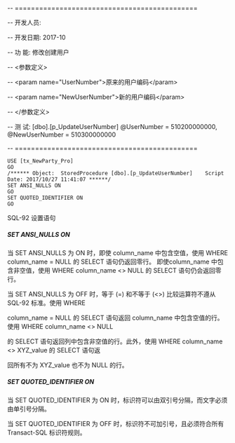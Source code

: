 -- =============================================

-- 开发人员:

-- 开发日期: 2017-10

-- 功    能: 修改创建用户

-- &lt;参数定义&gt;

-- &lt;param name="UserNumber"&gt;原来的用户编码&lt;/param&gt;

-- &lt;param name="NewUserNumber"&gt;新的用户编码&lt;/param&gt;

-- &lt;/参数定义&gt;

-- 测    试: \[dbo\].\[p\_UpdateUserNumber\] @UserNumber = 510200000000, @NewUserNumber = 510300000000

-- =============================================

```
USE [tx_NewParty_Pro]
GO
/****** Object:  StoredProcedure [dbo].[p_UpdateUserNumber]    Script Date: 2017/10/27 11:41:07 ******/
SET ANSI_NULLS ON
GO
SET QUOTED_IDENTIFIER ON
GO
```

SQL-92 设置语句

##### **SET ANSI\_NULLS ON**

当 SET ANSI\_NULLS 为 ON 时，即使 column\_name 中包含空值，使用 WHERE column\_name = NULL 的 SELECT 语句仍返回零行。                             即使column\_name 中包含非空值，使用 WHERE column\_name &lt;&gt; NULL 的 SELECT 语句仍会返回零行。

  
当 SET ANSI\_NULLS 为 OFF 时，等于 \(=\) 和不等于 \(&lt;&gt;\) 比较运算符不遵从 SQL-92 标准。使用 WHERE

column\_name = NULL 的 SELECT 语句返回 column\_name 中包含空值的行。使用 WHERE column\_name &lt;&gt; NULL

的 SELECT 语句返回列中包含非空值的行。此外，使用 WHERE column\_name &lt;&gt; XYZ\_value 的 SELECT 语句返

回所有不为 XYZ\_value 也不为 NULL 的行。

##### SET QUOTED\_IDENTIFIER ON

当 SET QUOTED\_IDENTIFIER 为 ON 时，标识符可以由双引号分隔，而文字必须由单引号分隔。

当 SET QUOTED\_IDENTIFIER 为 OFF 时，标识符不可加引号，且必须符合所有 Transact-SQL 标识符规则。



